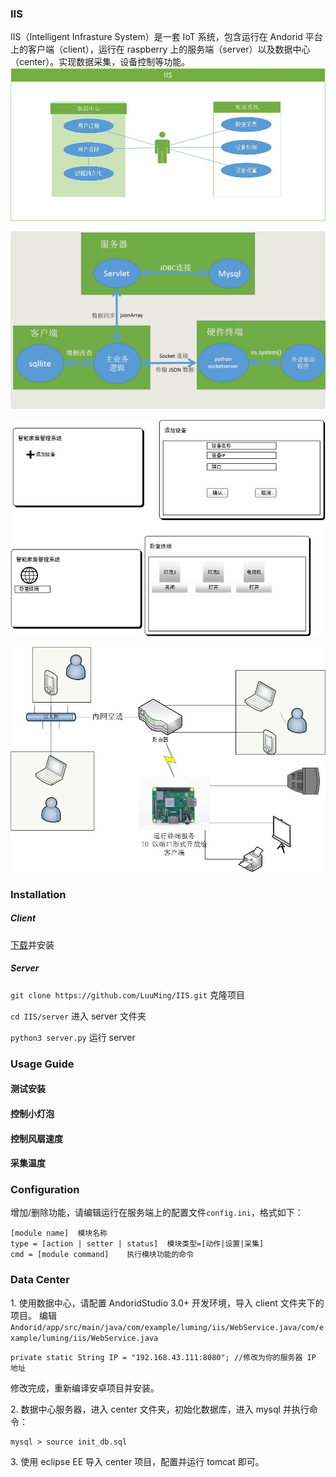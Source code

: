 ﻿### IIS
IIS（Intelligent Infrasture System）是一套 IoT 系统，包含运行在 Andorid 平台上的客户端（client），运行在 raspberry 上的服务端（server）以及数据中心（center）。实现数据采集，设备控制等功能。
![](./umlUseCaseDiagram.jpg)

![](./detail.jpg)

![](./client.jpg)

![](./server.jpg)

### Installation
##### Client
[下载]()并安装
##### Server
`git clone https://github.com/LuuMing/IIS.git` 克隆项目

`cd IIS/server` 进入 server 文件夹

`python3 server.py` 运行 server

### Usage Guide
#### 测试安装

#### 控制小灯泡

#### 控制风扇速度

#### 采集温度

### Configuration
增加/删除功能，请编辑运行在服务端上的配置文件`config.ini`，格式如下：
```
[module name]  模块名称
type = [action | setter | status]  模块类型=[动作|设置|采集]
cmd = [module command]    执行模块功能的命令
```
### Data Center
1\. 使用数据中心，请配置 AndoridStudio 3.0+ 开发环境，导入 client 文件夹下的项目。
编辑 `Andorid/app/src/main/java/com/example/luming/iis/WebService.java/com/example/luming/iis/WebService.java`
```
private static String IP = "192.168.43.111:8080"; //修改为你的服务器 IP 地址
```
修改完成，重新编译安卓项目并安装。

2\. 数据中心服务器，进入 center 文件夹，初始化数据库，进入 mysql 并执行命令：
```
mysql > source init_db.sql
```
3\. 使用 eclipse EE 导入 center 项目，配置并运行 tomcat 即可。